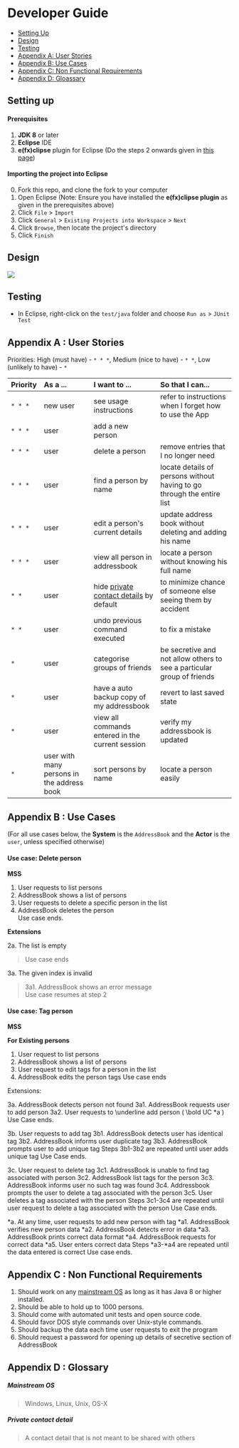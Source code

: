 # Developer Guide

* [Setting Up](#setting-up)
* [Design](#design)
* [Testing](#testing)
* [Appendix A: User Stories](#appendix-a--user-stories)
* [Appendix B: Use Cases](#appendix-b--use-cases)
* [Appendix C: Non Functional Requirements](#appendix-c--non-functional-requirements)
* [Appendix D: Gloassary](#appendix-d--glossary)

## Setting up

#### Prerequisites

1. **JDK 8** or later
2. **Eclipse** IDE
3. **e(fx)clipse** plugin for Eclipse (Do the steps 2 onwards given in
   [this page](http://www.eclipse.org/efxclipse/install.html#for-the-ambitious))


#### Importing the project into Eclipse

0. Fork this repo, and clone the fork to your computer
1. Open Eclipse (Note: Ensure you have installed the **e(fx)clipse plugin** as given in the prerequisites above)
2. Click `File` > `Import`
3. Click `General` > `Existing Projects into Workspace` > `Next`
4. Click `Browse`, then locate the project's directory
5. Click `Finish`

## Design
<img src="images/mainClassDiagram.png"/>

## Testing

* In Eclipse, right-click on the `test/java` folder and choose `Run as` > `JUnit Test`

## Appendix A : User Stories

Priorities: High (must have) - `* * *`, Medium (nice to have)  - `* *`,  Low (unlikely to have) - `*`


Priority | As a ... | I want to ... | So that I can...
-------- | :-------- | :--------- | :-----------
`* * *` | new user | see usage instructions | refer to instructions when I forget how to use the App
`* * *` | user | add a new person |
`* * *` | user | delete a person | remove entries that I no longer need
`* * *` | user | find a person by name | locate details of persons without having to go through the entire list
`* * *` | user | edit a person's current details | update address book without deleting and adding his name
`* * *` | user | view all person in addressbook | locate a person without knowing his full name
`* *` | user | hide [private contact details](#private-contact-detail) by default | to minimize chance of someone else seeing them by accident
`* *` | user | undo previous command executed | to fix a mistake
`*` | user | categorise groups of friends | be secretive and not allow others to see a particular group of friends
`*` | user | have a auto backup copy of my addressbook | revert to last saved state
`*` | user | view all commands entered in the current session | verify my addressbook is updated 
`*` | user with many persons in the address book | sort persons by name | locate a person easily


## Appendix B : Use Cases

(For all use cases below, the **System** is the `AddressBook` and the **Actor** is the `user`, unless specified otherwise)

#### Use case: Delete person

**MSS**

1. User requests to list persons
2. AddressBook shows a list of persons
3. User requests to delete a specific person in the list
4. AddressBook deletes the person <br>
Use case ends.

**Extensions**

2a. The list is empty

> Use case ends

3a. The given index is invalid

> 3a1. AddressBook shows an error message <br>
  Use case resumes at step 2

#### Use case: Tag person
**MSS**

**For Existing persons**
1. User request to list persons 
2. AddressBook shows a list of persons
3. User request to edit tags for a person in the list
4. AddressBook edits the person tags
Use case ends

Extensions:

3a. AddressBook detects person not found
	3a1. AddressBook requests user to add person
	3a2. User requests to \underline add person ( \bold UC *a )
	Use Case ends.

3b. User requests to add tag
	3b1. AddressBook detects user has identical tag
	3b2. AddressBook informs user duplicate tag 
	3b3. AddressBook prompts user to add unique tag
Steps 3b1-3b2 are repeated until user adds unique tag
Use Case ends.

3c. User request to delete tag
	3c1. AddressBook is unable to find tag associated with person
	3c2. AddressBook list tags for the person
	3c3. AddressBook informs user no such tag was found
	3c4. Addressbook prompts the user to delete a tag associated with the person
	3c5. User deletes a tag associated with the person
Steps 3c1-3c4 are repeated until user request to delete a tag associated with the person
Use Case ends.	

*a. At any time, user requests to add new person with tag
	*a1. AddressBook verifies new person data
	*a2. AddressBook detects error in data
	*a3. AddressBook prints correct data format
	*a4. AddressBook requests for correct data
	*a5. User enters correct data
Steps *a3-*a4 are repeated until the data entered is correct
Use case ends.	


## Appendix C : Non Functional Requirements

1. Should work on any [mainstream OS](#mainstream-os) as long as it has Java 8 or higher installed.
2. Should be able to hold up to 1000 persons.
3. Should come with automated unit tests and open source code.
4. Should favor DOS style commands over Unix-style commands.
5. Should backup the data each time user requests to exit the program
6. Should request a password for opening up details of secretive section of AddressBook

## Appendix D : Glossary

##### Mainstream OS

> Windows, Linux, Unix, OS-X

##### Private contact detail

> A contact detail that is not meant to be shared with others

